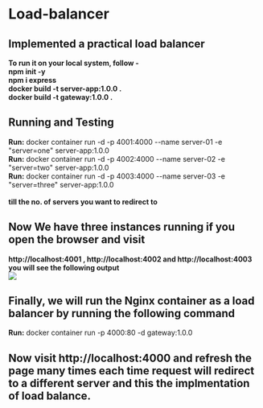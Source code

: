 # Load-balancer
## Implemented a practical load balancer
**To run it on your local system, follow -** <br/>
**npm init -y** <br/>
**npm i express** <br/>
**docker build -t server-app:1.0.0 .** <br/>
**docker build -t gateway:1.0.0 .** <br/>

## Running and Testing
**Run:** docker container run -d -p 4001:4000 --name server-01 -e "server=one" server-app:1.0.0 <br/>
**Run:** docker container run -d -p 4002:4000 --name server-02 -e "server=two" server-app:1.0.0 <br/>
**Run:** docker container run -d -p 4003:4000 --name server-03 -e "server=three" server-app:1.0.0 <br/><br/>
**till the no. of servers you want to redirect to** <br/>

## Now We have three instances running if you open the browser and visit 
**http://localhost:4001 , http://localhost:4002 and http://localhost:4003 you will see the following output** <br/>
<img src="https://tech-hour.com/uploads/images/1604263477440-servers.png" />

## Finally, we will run the Nginx container as a load balancer by running the following command <br/>
**Run:** docker container run -p 4000:80 -d gateway:1.0.0 <br/>
## Now visit http://localhost:4000 and refresh the page many times each time request will redirect to a different server and this the implmentation of load balance.
